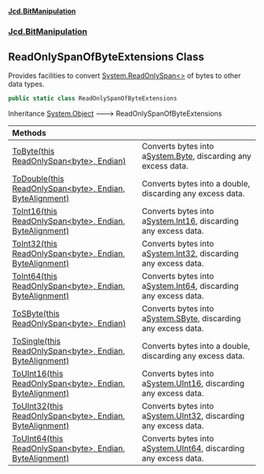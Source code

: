 #### [Jcd.BitManipulation](index.md 'index')

### [Jcd.BitManipulation](Jcd.BitManipulation.md 'Jcd.BitManipulation')

## ReadOnlySpanOfByteExtensions Class

Provides facilities to convert
[System.ReadOnlySpan&lt;&gt;](https://docs.microsoft.com/en-us/dotnet/api/System.ReadOnlySpan-1 'System.ReadOnlySpan`1')
of bytes to other data types.

```csharp
public static class ReadOnlySpanOfByteExtensions
```

Inheritance [System.Object](https://docs.microsoft.com/en-us/dotnet/api/System.Object 'System.Object') &#129106; ReadOnlySpanOfByteExtensions

| Methods                                                                                                                                                                                                                                                                                                                                                                               |                                                                                                                                              |
|:--------------------------------------------------------------------------------------------------------------------------------------------------------------------------------------------------------------------------------------------------------------------------------------------------------------------------------------------------------------------------------------|:---------------------------------------------------------------------------------------------------------------------------------------------|
| [ToByte(this ReadOnlySpan&lt;byte&gt;, Endian)](Jcd.BitManipulation.ReadOnlySpanOfByteExtensions.ToByte(thisSystem.ReadOnlySpan_byte_,Jcd.BitManipulation.Endian).md 'Jcd.BitManipulation.ReadOnlySpanOfByteExtensions.ToByte(this System.ReadOnlySpan<byte>, Jcd.BitManipulation.Endian)')                                                                                           | Converts bytes into a[System.Byte](https://docs.microsoft.com/en-us/dotnet/api/System.Byte 'System.Byte'), discarding any excess data.       |
| [ToDouble(this ReadOnlySpan&lt;byte&gt;, Endian, ByteAlignment)](Jcd.BitManipulation.ReadOnlySpanOfByteExtensions.ToDouble(thisSystem.ReadOnlySpan_byte_,Jcd.BitManipulation.Endian,Jcd.BitManipulation.ByteAlignment).md 'Jcd.BitManipulation.ReadOnlySpanOfByteExtensions.ToDouble(this System.ReadOnlySpan<byte>, Jcd.BitManipulation.Endian, Jcd.BitManipulation.ByteAlignment)') | Converts bytes into a double, discarding any excess data.                                                                                    |
| [ToInt16(this ReadOnlySpan&lt;byte&gt;, Endian, ByteAlignment)](Jcd.BitManipulation.ReadOnlySpanOfByteExtensions.ToInt16(thisSystem.ReadOnlySpan_byte_,Jcd.BitManipulation.Endian,Jcd.BitManipulation.ByteAlignment).md 'Jcd.BitManipulation.ReadOnlySpanOfByteExtensions.ToInt16(this System.ReadOnlySpan<byte>, Jcd.BitManipulation.Endian, Jcd.BitManipulation.ByteAlignment)')    | Converts bytes into a[System.Int16](https://docs.microsoft.com/en-us/dotnet/api/System.Int16 'System.Int16'), discarding any excess data.    |
| [ToInt32(this ReadOnlySpan&lt;byte&gt;, Endian, ByteAlignment)](Jcd.BitManipulation.ReadOnlySpanOfByteExtensions.ToInt32(thisSystem.ReadOnlySpan_byte_,Jcd.BitManipulation.Endian,Jcd.BitManipulation.ByteAlignment).md 'Jcd.BitManipulation.ReadOnlySpanOfByteExtensions.ToInt32(this System.ReadOnlySpan<byte>, Jcd.BitManipulation.Endian, Jcd.BitManipulation.ByteAlignment)')    | Converts bytes into a[System.Int32](https://docs.microsoft.com/en-us/dotnet/api/System.Int32 'System.Int32'), discarding any excess data.    |
| [ToInt64(this ReadOnlySpan&lt;byte&gt;, Endian, ByteAlignment)](Jcd.BitManipulation.ReadOnlySpanOfByteExtensions.ToInt64(thisSystem.ReadOnlySpan_byte_,Jcd.BitManipulation.Endian,Jcd.BitManipulation.ByteAlignment).md 'Jcd.BitManipulation.ReadOnlySpanOfByteExtensions.ToInt64(this System.ReadOnlySpan<byte>, Jcd.BitManipulation.Endian, Jcd.BitManipulation.ByteAlignment)')    | Converts bytes into a[System.Int64](https://docs.microsoft.com/en-us/dotnet/api/System.Int64 'System.Int64'), discarding any excess data.    |
| [ToSByte(this ReadOnlySpan&lt;byte&gt;, Endian)](Jcd.BitManipulation.ReadOnlySpanOfByteExtensions.ToSByte(thisSystem.ReadOnlySpan_byte_,Jcd.BitManipulation.Endian).md 'Jcd.BitManipulation.ReadOnlySpanOfByteExtensions.ToSByte(this System.ReadOnlySpan<byte>, Jcd.BitManipulation.Endian)')                                                                                        | Converts bytes into a[System.SByte](https://docs.microsoft.com/en-us/dotnet/api/System.SByte 'System.SByte'), discarding any excess data.    |
| [ToSingle(this ReadOnlySpan&lt;byte&gt;, Endian, ByteAlignment)](Jcd.BitManipulation.ReadOnlySpanOfByteExtensions.ToSingle(thisSystem.ReadOnlySpan_byte_,Jcd.BitManipulation.Endian,Jcd.BitManipulation.ByteAlignment).md 'Jcd.BitManipulation.ReadOnlySpanOfByteExtensions.ToSingle(this System.ReadOnlySpan<byte>, Jcd.BitManipulation.Endian, Jcd.BitManipulation.ByteAlignment)') | Converts bytes into a double, discarding any excess data.                                                                                    |
| [ToUInt16(this ReadOnlySpan&lt;byte&gt;, Endian, ByteAlignment)](Jcd.BitManipulation.ReadOnlySpanOfByteExtensions.ToUInt16(thisSystem.ReadOnlySpan_byte_,Jcd.BitManipulation.Endian,Jcd.BitManipulation.ByteAlignment).md 'Jcd.BitManipulation.ReadOnlySpanOfByteExtensions.ToUInt16(this System.ReadOnlySpan<byte>, Jcd.BitManipulation.Endian, Jcd.BitManipulation.ByteAlignment)') | Converts bytes into a[System.UInt16](https://docs.microsoft.com/en-us/dotnet/api/System.UInt16 'System.UInt16'), discarding any excess data. |
| [ToUInt32(this ReadOnlySpan&lt;byte&gt;, Endian, ByteAlignment)](Jcd.BitManipulation.ReadOnlySpanOfByteExtensions.ToUInt32(thisSystem.ReadOnlySpan_byte_,Jcd.BitManipulation.Endian,Jcd.BitManipulation.ByteAlignment).md 'Jcd.BitManipulation.ReadOnlySpanOfByteExtensions.ToUInt32(this System.ReadOnlySpan<byte>, Jcd.BitManipulation.Endian, Jcd.BitManipulation.ByteAlignment)') | Converts bytes into a[System.UInt32](https://docs.microsoft.com/en-us/dotnet/api/System.UInt32 'System.UInt32'), discarding any excess data. |
| [ToUInt64(this ReadOnlySpan&lt;byte&gt;, Endian, ByteAlignment)](Jcd.BitManipulation.ReadOnlySpanOfByteExtensions.ToUInt64(thisSystem.ReadOnlySpan_byte_,Jcd.BitManipulation.Endian,Jcd.BitManipulation.ByteAlignment).md 'Jcd.BitManipulation.ReadOnlySpanOfByteExtensions.ToUInt64(this System.ReadOnlySpan<byte>, Jcd.BitManipulation.Endian, Jcd.BitManipulation.ByteAlignment)') | Converts bytes into a[System.UInt64](https://docs.microsoft.com/en-us/dotnet/api/System.UInt64 'System.UInt64'), discarding any excess data. |
